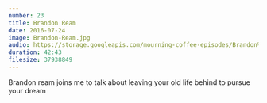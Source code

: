 ```yaml
---
number: 23
title: Brandon Ream
date: 2016-07-24
image: Brandon-Ream.jpg
audio: https://storage.googleapis.com/mourning-coffee-episodes/Brandon%20Ream%20Release.mp3 
duration: 42:43
filesize: 37938849 
---
```


Brandon ream joins me to talk about leaving your old life behind to pursue your dream
